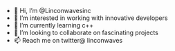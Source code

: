 - 👋 Hi, I’m @Linconwavesinc
- 👀 I’m interested in working with innovative developers
- 🌱 I’m currently learning c++
- 💞️ I’m looking to collaborate on fascinating projects
- 📫 Reach me on twitter@ linconwaves

<!---
Linconwavesinc/Linconwavesinc is a ✨ special ✨ repository because its `README.md` (this file) appears on your GitHub profile.
You can click the Preview link to take a look at your changes.
--->

